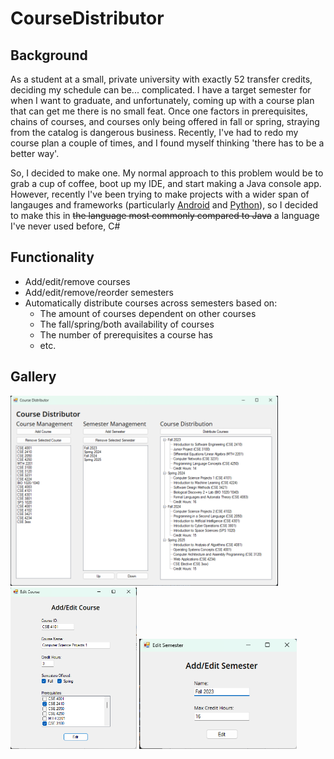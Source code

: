 ﻿# CourseDistributor
## Background
As a student at a small, private university with exactly 52 transfer credits, deciding my schedule can be... complicated. I have a target semester for when I want to graduate, and unfortunately, coming up with a course plan that can get me there is no small feat. Once one factors in prerequisites, chains of courses, and courses only being offered in fall or spring, straying from the catalog is dangerous business. Recently, I've had to redo my course plan a couple of times, and I found myself thinking 'there has to be a better way'.

So, I decided to make one. My normal approach to this problem would be to grab a cup of coffee, boot up my IDE, and start making a Java console app. However, recently I've been trying to make projects with a wider span of langauges and frameworks (particularly <a href="https://github.com/LumaDevelopment/Velox">Android</a> and <a href="https://github.com/LumaDevelopment/Rampazetto">Python</a>), so I decided to make this in ~~the language most commonly compared to Java~~ a language I've never used before, C#

## Functionality
- Add/edit/remove courses
- Add/edit/remove/reorder semesters
- Automatically distribute courses across semesters based on:
	- The amount of courses dependent on other courses
	- The fall/spring/both availability of courses
	- The number of prerequisites a course has
	- etc.

## Gallery
<img src="img/mainForm.png" width="85%">
<img src="img/addEditCourseForm.png" width="40%">
<img src="img/addEditSemesterForm.png" width="50%">